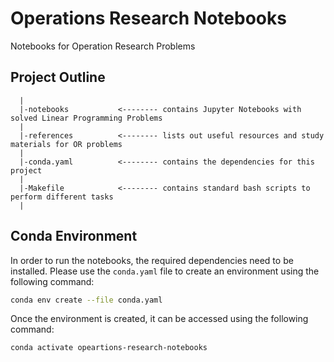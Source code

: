 # Operations Research Notebooks
Notebooks for Operation Research Problems


## Project Outline

```
  |
  |-notebooks           <-------- contains Jupyter Notebooks with solved Linear Programming Problems
  |
  |-references          <-------- lists out useful resources and study materials for OR problems
  |
  |-conda.yaml          <-------- contains the dependencies for this project
  |
  |-Makefile            <-------- contains standard bash scripts to perform different tasks
  |
```

## Conda Environment

In order to run the notebooks, the required dependencies need to be installed.
Please use the `conda.yaml` file to create an environment using the following command:

```bash
conda env create --file conda.yaml
```

Once the environment is created, it can be accessed using the following command:

```bash
conda activate opeartions-research-notebooks
```
